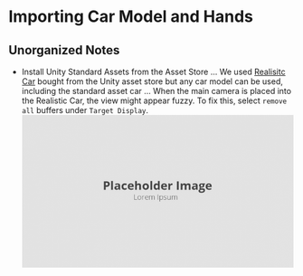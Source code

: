 # Importing Car Model and Hands


## Unorganized Notes
* Install Unity Standard Assets from the Asset Store
... We used [Realisitc Car](#) bought from the Unity asset store but any car model can be used, including the standard asset car
... When the main camera is placed into the Realistic Car, the view might appear fuzzy. To fix this, select `remove all` buffers under `Target Display`.
![Adding components](./images/placeholder.png)
